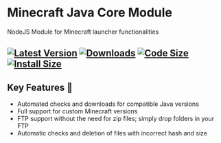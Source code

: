 # Minecraft Java Core Module
NodeJS Module for Minecraft launcher functionalities

[![Latest Version](https://img.shields.io/npm/v/ori-core-java?style=social&logo=appveyor)](https://npmjs.com/ori-core-java)
[![Downloads](https://img.shields.io/npm/dm/ori-core-java.svg?style=social&logo=appveyor)](https://npmjs.com/ori-core-java)
[![Code Size](https://img.shields.io/github/languages/code-size/cosmic-fi/Ori-Core-Java?style=social&logo=appveyor)](https://npmjs.com/ori-core-java)
[![Install Size](https://badgen.net/packagephobia/install/ori-core-java)](https://npmjs.com/ori-core-java)
---

## Key Features :dizzy:
- Automated checks and downloads for compatible Java versions
- Full support for custom Minecraft versions
- FTP support without the need for zip files; simply drop folders in your FTP
- Automatic checks and deletion of files with incorrect hash and size
